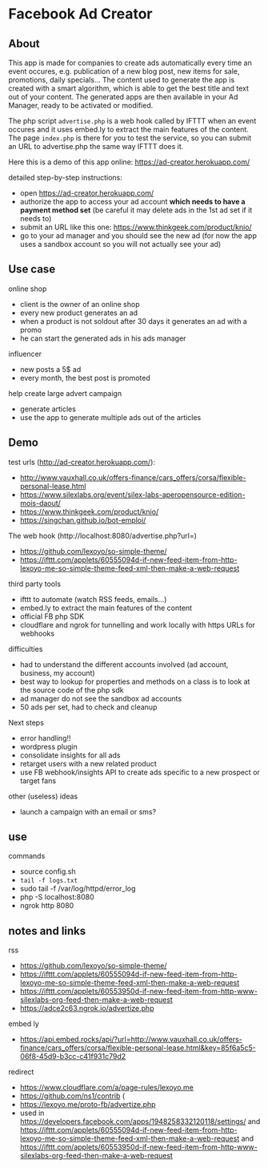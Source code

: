 # Facebook Ad Creator

## About

This app is made for companies to create ads automatically every time an event occures, e.g. publication of a new blog post, new items for sale, promotions, daily specials... The content used to generate the app is created with a smart algorithm, which is able to get the best title and text out of your content. The generated apps are then available in your Ad Manager, ready to be activated or modified.

The php script `advertise.php` is a web hook called by IFTTT when an event occures and it uses embed.ly to extract the main features of the content. The page `index.php` is there for you to test the service, so you can submit an URL to advertise.php the same way IFTTT does it.

Here this is a demo of this app online:
https://ad-creator.herokuapp.com/

detailed step-by-step instructions:
* open https://ad-creator.herokuapp.com/
* authorize the app to access your ad account **which needs to have a payment method set** (be careful it may delete ads in the 1st ad set if it needs to)
* submit an URL like this one: https://www.thinkgeek.com/product/knio/
* go to your ad manager and you should see the new ad (for now the app uses a sandbox account so you will not actually see your ad)


## Use case

online shop
* client is the owner of an online shop
* every new product generates an ad
* when a product is not soldout after 30 days it generates an ad with a promo
* he can start the generated ads in his ads manager

influencer
* new posts a 5$ ad
* every month, the best post is promoted 

help create large advert campaign
* generate articles
* use the app to generate multiple ads out of the articles

## Demo

test urls (http://ad-creator.herokuapp.com/):
* http://www.vauxhall.co.uk/offers-finance/cars_offers/corsa/flexible-personal-lease.html
* https://www.silexlabs.org/event/silex-labs-aperopensource-edition-mois-daout/
* https://www.thinkgeek.com/product/knio/
* https://singchan.github.io/bot-emploi/

The web hook (http://localhost:8080/advertise.php?url=)
* https://github.com/lexoyo/so-simple-theme/
* https://ifttt.com/applets/60555094d-if-new-feed-item-from-http-lexoyo-me-so-simple-theme-feed-xml-then-make-a-web-request

third party tools
* ifttt to automate (watch RSS feeds, emails...)
* embed.ly to extract the main features of the content
* official FB php SDK
* cloudflare and ngrok for tunnelling and work locally with https URLs for webhooks

difficulties
* had to understand the different accounts involved (ad account, business, my account)
* best way to lookup for properties and methods on a class is to look at the source code of the php sdk
* ad manager do not see the sandbox ad accounts
* 50 ads per set, had to check and cleanup

Next steps
* error handling!!
* wordpress plugin
* consolidate insights for all ads
* retarget users with a new related product
* use FB webhook/insights API to create ads specific to a new prospect or target fans

other (useless) ideas
* launch a campaign with an email or sms?


## use

commands
* source config.sh
* `tail -f logs.txt`
* sudo tail -f /var/log/httpd/error_log
* php -S localhost:8080
* ngrok http 8080

## notes and links

rss
* https://github.com/lexoyo/so-simple-theme/
* https://ifttt.com/applets/60555094d-if-new-feed-item-from-http-lexoyo-me-so-simple-theme-feed-xml-then-make-a-web-request
* https://ifttt.com/applets/60553950d-if-new-feed-item-from-http-www-silexlabs-org-feed-then-make-a-web-request
* https://adce2c63.ngrok.io/advertize.php

embed ly
* https://api.embed.rocks/api/?url=http://www.vauxhall.co.uk/offers-finance/cars_offers/corsa/flexible-personal-lease.html&key=85f6a5c5-06f8-45d9-b3cc-c41f931c79d2

redirect
* https://www.cloudflare.com/a/page-rules/lexoyo.me
* https://github.com/ns1/contrib (
* https://lexoyo.me/proto-fb/advertize.php
* used in https://developers.facebook.com/apps/1948258332120118/settings/ and https://ifttt.com/applets/60555094d-if-new-feed-item-from-http-lexoyo-me-so-simple-theme-feed-xml-then-make-a-web-request and https://ifttt.com/applets/60553950d-if-new-feed-item-from-http-www-silexlabs-org-feed-then-make-a-web-request


